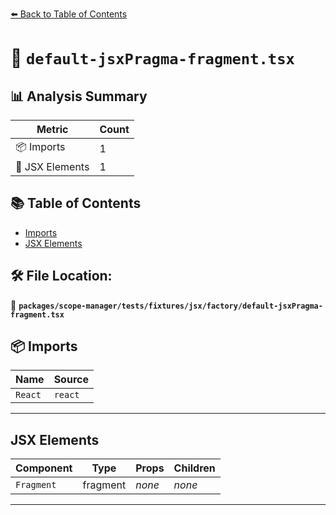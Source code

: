 [⬅️ Back to Table of Contents](../../../../../../index.md)

# 📄 `default-jsxPragma-fragment.tsx`

## 📊 Analysis Summary

| Metric | Count |
|--------|-------|
| 📦 Imports | 1 |
| 💠 JSX Elements | 1 |

## 📚 Table of Contents

- [Imports](#imports)
- [JSX Elements](#jsx-elements)

## 🛠️ File Location:
📂 **`packages/scope-manager/tests/fixtures/jsx/factory/default-jsxPragma-fragment.tsx`**

## 📦 Imports

| Name | Source |
|------|--------|
| `React` | `react` |


---

## JSX Elements

| Component | Type | Props | Children |
|-----------|------|-------|----------|
| `Fragment` | fragment | *none* | *none* |


---